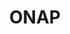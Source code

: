 ---
layout: page
title: ONAP
description: I was involved in the Change Management project. The objective was to provide lifecycle management APIs to support seamless software upgrade of Virtual Network Functions. For Casablanca release, I implemented a northbound APIs for Application Controller (APP-C) to support traffic distribution.
img: assets/img/projects/onap.png
redirect: https://wiki.onap.org/display/DW/Change+Management+Extensions
importance: 4
category: work
related_publications: false
---